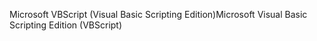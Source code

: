 <span data-ttu-id="7251c-101">Microsoft VBScript (Visual Basic Scripting Edition)</span><span class="sxs-lookup"><span data-stu-id="7251c-101">Microsoft Visual Basic Scripting Edition (VBScript)</span></span>